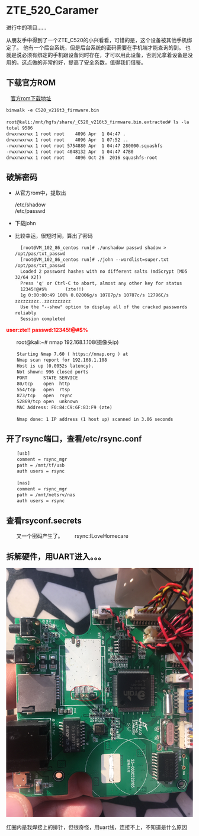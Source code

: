 # ZTE_520_Caramer
进行中的项目......

从朋友手中得到了一个ZTE_C520的小兴看看，可惜的是，这个设备被其他手机绑定了。
他有一个后台系统，但是后台系统的密码需要在手机端才能查询的到。
也就是说必须有绑定的手机跟设备同时存在，才可以用此设备，否则光拿着设备是没用的。这点做的非常的好，提高了安全系数，值得我们借鉴。

## 下载官方ROM 
    
    [官方rom下载地址](http://www.ztehome.com.cn/support/searchRsltTable.php?id=64)

    binwalk -e C520_v216t3_firmware.bin

    root@kali:/mnt/hgfs/share/_C520_v216t3_firmware.bin.extracted# ls -la
    total 9586
    drwxrwxrwx 1 root root    4096 Apr  1 04:47 .
    drwxrwxrwx 1 root root    4096 Apr  1 07:52 ..
    -rwxrwxrwx 1 root root 5754880 Apr  1 04:47 280000.squashfs
    -rwxrwxrwx 1 root root 4048132 Apr  1 04:47 47B0
    drwxrwxrwx 1 root root    4096 Oct 26  2016 squashfs-root

## 破解密码
- 从官方rom中，提取出

    /etc/shadow  
    /etc/passwd
    
- 下载john

- 比较幸运，很短时间，算出了密码
        
        [root@VM_102_86_centos run]# ./unshadow passwd shadow > /opt/pas/txt_passwd
        [root@VM_102_86_centos run]# ./john --wordlist=super.txt /opt/pas/txt_passwd           
        Loaded 2 password hashes with no different salts (md5crypt [MD5 32/64 X2])
        Press 'q' or Ctrl-C to abort, almost any other key for status
        12345!@#$%       (zte!!)
        1g 0:00:00:49 100% 0.02006g/s 10787p/s 10787c/s 12796C/s zzzzzzzzz..zzzzzzzzzz
        Use the "--show" option to display all of the cracked passwords reliably
        Session completed
        
**<font color=red>user:zte!!    passwd:12345!@#$%</font>**



        root@kali:~# nmap 192.168.1.108(摄像头ip)

        Starting Nmap 7.60 ( https://nmap.org ) at
        Nmap scan report for 192.168.1.108
        Host is up (0.0052s latency).
        Not shown: 996 closed ports
        PORT      STATE SERVICE
        80/tcp    open  http
        554/tcp   open  rtsp
        873/tcp   open  rsync
        52869/tcp open  unknown
        MAC Address: F0:84:C9:6F:83:F9 (zte)

        Nmap done: 1 IP address (1 host up) scanned in 3.06 seconds

## 开了rsync端口，查看/etc/rsync.conf

        [usb]
        comment = rsync_mgr
        path = /mnt/tf/usb
        auth users = rsync

        [nas]
        comment = rsync_mgr
        path = /mnt/netsrv/nas
        auth users = rsync
      
 ## 查看rsyconf.secrets
        又一个密码产生了。
        rsync:ILoveHomecare
 




## 拆解硬件，用UART进入。。。

![前面](font.jpg)

红圈内是我焊接上的排针，但很奇怪，用uart线，连接不上，不知道是什么原因

